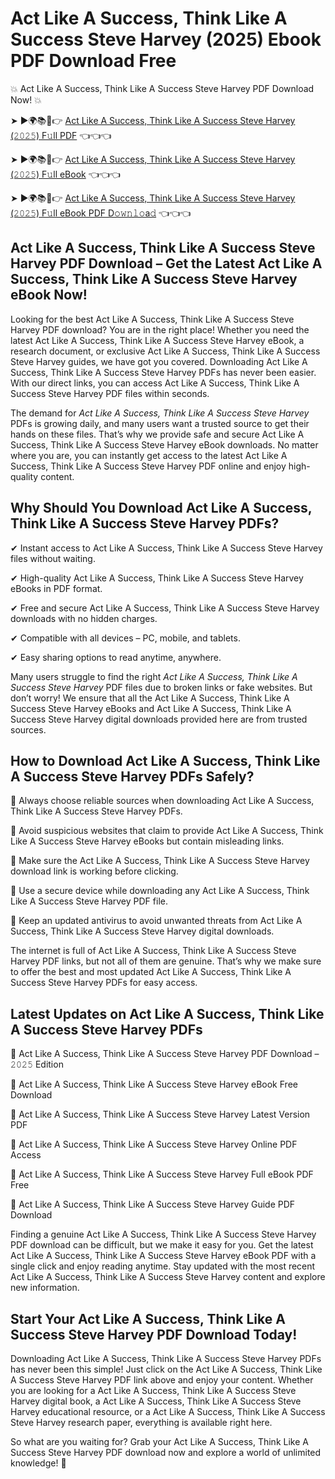 # Act Like A Success, Think Like A Success Steve Harvey (2025) Ebook PDF Download Free

💥 Act Like A Success, Think Like A Success Steve Harvey PDF Download Now! 💥

➤ ►🌍📚📱👉 [Act Like A Success, Think Like A Success Steve Harvey (𝟸𝟶𝟸𝟻) F𝚞ll PDF](https://getpdf.xyz/act-like-a-success-think-like-a-success-steve-harvey) 👈👈👈


➤ ►🌍📚📱👉 [Act Like A Success, Think Like A Success Steve Harvey (𝟸𝟶𝟸𝟻) F𝚞ll eBook](https://getpdf.xyz/act-like-a-success-think-like-a-success-steve-harvey) 👈👈👈


➤ ►🌍📚📱👉 [Act Like A Success, Think Like A Success Steve Harvey (𝟸𝟶𝟸𝟻) F𝚞ll eBook PDF D𝚘𝚠𝚗𝚕𝚘a𝚍](https://getpdf.xyz/act-like-a-success-think-like-a-success-steve-harvey) 👈👈👈


## Act Like A Success, Think Like A Success Steve Harvey PDF Download – Get the Latest Act Like A Success, Think Like A Success Steve Harvey eBook Now!

Looking for the best Act Like A Success, Think Like A Success Steve Harvey PDF download? You are in the right place! Whether you need the latest Act Like A Success, Think Like A Success Steve Harvey eBook, a research document, or exclusive Act Like A Success, Think Like A Success Steve Harvey guides, we have got you covered. Downloading Act Like A Success, Think Like A Success Steve Harvey PDFs has never been easier. With our direct links, you can access Act Like A Success, Think Like A Success Steve Harvey PDF files within seconds.

The demand for *Act Like A Success, Think Like A Success Steve Harvey* PDFs is growing daily, and many users want a trusted source to get their hands on these files. That’s why we provide safe and secure Act Like A Success, Think Like A Success Steve Harvey eBook downloads. No matter where you are, you can instantly get access to the latest Act Like A Success, Think Like A Success Steve Harvey PDF online and enjoy high-quality content.

## Why Should You Download Act Like A Success, Think Like A Success Steve Harvey PDFs?

✔ Instant access to Act Like A Success, Think Like A Success Steve Harvey files without waiting.

✔ High-quality Act Like A Success, Think Like A Success Steve Harvey eBooks in PDF format.

✔ Free and secure Act Like A Success, Think Like A Success Steve Harvey downloads with no hidden charges.

✔ Compatible with all devices – PC, mobile, and tablets.

✔ Easy sharing options to read anytime, anywhere.

Many users struggle to find the right *Act Like A Success, Think Like A Success Steve Harvey* PDF files due to broken links or fake websites. But don’t worry! We ensure that all the Act Like A Success, Think Like A Success Steve Harvey eBooks and Act Like A Success, Think Like A Success Steve Harvey digital downloads provided here are from trusted sources.

## How to Download Act Like A Success, Think Like A Success Steve Harvey PDFs Safely?

📌 Always choose reliable sources when downloading Act Like A Success, Think Like A Success Steve Harvey PDFs.

📌 Avoid suspicious websites that claim to provide Act Like A Success, Think Like A Success Steve Harvey eBooks but contain misleading links.

📌 Make sure the Act Like A Success, Think Like A Success Steve Harvey download link is working before clicking.

📌 Use a secure device while downloading any Act Like A Success, Think Like A Success Steve Harvey PDF file.

📌 Keep an updated antivirus to avoid unwanted threats from Act Like A Success, Think Like A Success Steve Harvey digital downloads.

The internet is full of Act Like A Success, Think Like A Success Steve Harvey PDF links, but not all of them are genuine. That’s why we make sure to offer the best and most updated Act Like A Success, Think Like A Success Steve Harvey PDFs for easy access.

## Latest Updates on Act Like A Success, Think Like A Success Steve Harvey PDFs

🔹 Act Like A Success, Think Like A Success Steve Harvey PDF Download – 𝟸𝟶𝟸𝟻 Edition

🔹 Act Like A Success, Think Like A Success Steve Harvey eBook Free Download

🔹 Act Like A Success, Think Like A Success Steve Harvey Latest Version PDF

🔹 Act Like A Success, Think Like A Success Steve Harvey Online PDF Access

🔹 Act Like A Success, Think Like A Success Steve Harvey Full eBook PDF Free

🔹 Act Like A Success, Think Like A Success Steve Harvey Guide PDF Download

Finding a genuine Act Like A Success, Think Like A Success Steve Harvey PDF download can be difficult, but we make it easy for you. Get the latest Act Like A Success, Think Like A Success Steve Harvey eBook PDF with a single click and enjoy reading anytime. Stay updated with the most recent Act Like A Success, Think Like A Success Steve Harvey content and explore new information.

## Start Your Act Like A Success, Think Like A Success Steve Harvey PDF Download Today!

Downloading Act Like A Success, Think Like A Success Steve Harvey PDFs has never been this simple! Just click on the Act Like A Success, Think Like A Success Steve Harvey PDF link above and enjoy your content. Whether you are looking for a Act Like A Success, Think Like A Success Steve Harvey digital book, a Act Like A Success, Think Like A Success Steve Harvey educational resource, or a Act Like A Success, Think Like A Success Steve Harvey research paper, everything is available right here.

So what are you waiting for? Grab your Act Like A Success, Think Like A Success Steve Harvey PDF download now and explore a world of unlimited knowledge! 🚀
